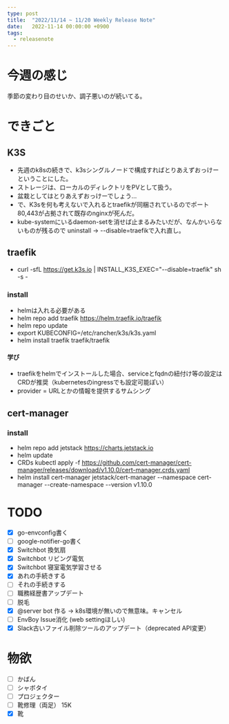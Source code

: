 ```yaml
---
type: post
title:  "2022/11/14 ~ 11/20 Weekly Release Note"
date:   2022-11-14 00:00:00 +0900
tags:
  - releasenote
---
```

# 今週の感じ

季節の変わり目のせいか、調子悪いのが続いてる。

# できごと

## K3S

* 先週のk8sの続きで、k3sシングルノードで構成すればとりあえずおっけーということにした。
* ストレージは、ローカルのディレクトリをPVとして扱う。
* 盆栽としてはとりあえずおっけーでしょう…
* で、K3sを何も考えないで入れるとtraefikが同梱されているのでポート80,443が占拠されて既存のnginxが死んだ。
* kube-systemにいるdaemon-setを消せば止まるみたいだが、なんかいらないものが残るので uninstall -> --disable=traefikで入れ直し。

## traefik

* curl -sfL https://get.k3s.io | INSTALL_K3S_EXEC="--disable=traefik" sh -s -

### install

* helmは入れる必要がある
* helm repo add traefik https://helm.traefik.io/traefik
* helm repo update
* export KUBECONFIG=/etc/rancher/k3s/k3s.yaml
* helm install traefik traefik/traefik

#### 学び

* traefikをhelmでインストールした場合、serviceとfqdnの紐付け等の設定はCRDが推奨（kubernetesのingressでも設定可能ぽい）
* provider = URLとかの情報を提供するサムシング

## cert-manager

### install

* helm repo add jetstack https://charts.jetstack.io
* helm update
* CRDs kubectl apply -f https://github.com/cert-manager/cert-manager/releases/download/v1.10.0/cert-manager.crds.yaml
* helm install   cert-manager jetstack/cert-manager   --namespace cert-manager   --create-namespace --version v1.10.0

#### 

# TODO 

- [x] go-envconfig書く
- [ ] google-notifier-go書く
- [x] Switchbot 換気扇
- [x] Switchbot リビング電気
- [x] Switchbot 寝室電気学習させる
- [x] あれの手続きする
- [ ] それの手続きする
- [ ] 職務経歴書アップデート
- [ ] 脱毛
- [x] @server bot 作る -> k8s環境が無いので無意味。キャンセル
- [ ] EnvBoy Issue消化 (web settingほしい)
- [x] Slack古いファイル削除ツールのアップデート（deprecated API変更）

# 物欲

- [ ] かばん
- [ ] シャボタイ
- [ ] プロジェクター
- [ ] 靴修理（両足） 15K
- [x] 靴
